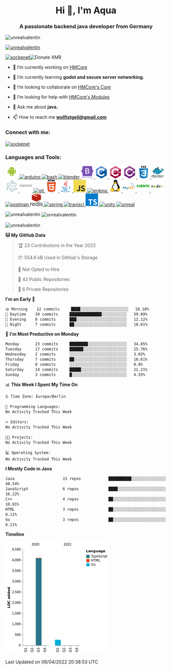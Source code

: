 <h1 align="center">Hi 👋, I'm Aqua</h1>
<h3 align="center">A passionate backend java developer from Germany</h3>

<p align="left"> <img src="https://komarev.com/ghpvc/?username=unrealvalentin&label=Profile%20views&color=0e75b6&style=flat" alt="unrealvalentin" /> </p>

<p align="left"> <a href="https://github.com/ryo-ma/github-profile-trophy"><img src="https://github-profile-trophy.vercel.app/?username=unrealvalentin" alt="unrealvalentin" /></a> </p>

<p align="left"> <a href="https://twitter.com/sockenet" target="blank"><img src="https://img.shields.io/twitter/follow/sockenet?logo=twitter&style=for-the-badge" alt="sockenet" /></a><img src="https://raw.githubusercontent.com/UnrealValentin/UnrealValentin/main/49sZDrVkFEaUr9HQr_.png" alt="Donate XMR" style="width:200px;height:200px;"/></p> 

- 🔭 I’m currently working on [HMCore](https://github.com/HMCore)

- 🌱 I’m currently learning **godot and secure server networking.**

- 👯 I’m looking to collaborate on [HMCore's Core](https://github.com/HMCore)

- 🤝 I’m looking for help with [HMCore's Modules](https://github.com/HMCore)

- 💬 Ask me about **java.**

- 📫 How to reach me **wolfistgeil@gmail.com**

<h3 align="left">Connect with me:</h3>
<p align="left">
<a href="https://twitter.com/sockenet" target="blank"><img align="center" src="https://raw.githubusercontent.com/rahuldkjain/github-profile-readme-generator/neutral-icons/src/images/icons/Social/twitter.svg" alt="sockenet" height="30" width="40" /></a>
</p>

<h3 align="left">Languages and Tools:</h3>
<p align="left"> <a href="https://developer.android.com" target="_blank"> <img src="https://raw.githubusercontent.com/devicons/devicon/master/icons/android/android-original-wordmark.svg" alt="android" width="40" height="40"/> </a> <a href="https://www.arduino.cc/" target="_blank"> <img src="https://cdn.worldvectorlogo.com/logos/arduino-1.svg" alt="arduino" width="40" height="40"/> </a> <a href="https://www.gnu.org/software/bash/" target="_blank"> <img src="https://www.vectorlogo.zone/logos/gnu_bash/gnu_bash-icon.svg" alt="bash" width="40" height="40"/> </a> <a href="https://www.blender.org/" target="_blank"> <img src="https://download.blender.org/branding/community/blender_community_badge_white.svg" alt="blender" width="40" height="40"/> </a> <a href="https://getbootstrap.com" target="_blank"> <img src="https://raw.githubusercontent.com/devicons/devicon/master/icons/bootstrap/bootstrap-plain-wordmark.svg" alt="bootstrap" width="40" height="40"/> </a> <a href="https://www.cprogramming.com/" target="_blank"> <img src="https://raw.githubusercontent.com/devicons/devicon/master/icons/c/c-original.svg" alt="c" width="40" height="40"/> </a> <a href="https://www.w3schools.com/cpp/" target="_blank"> <img src="https://raw.githubusercontent.com/devicons/devicon/master/icons/cplusplus/cplusplus-original.svg" alt="cplusplus" width="40" height="40"/> </a> <a href="https://www.w3schools.com/cs/" target="_blank"> <img src="https://raw.githubusercontent.com/devicons/devicon/master/icons/csharp/csharp-original.svg" alt="csharp" width="40" height="40"/> </a> <a href="https://www.w3schools.com/css/" target="_blank"> <img src="https://raw.githubusercontent.com/devicons/devicon/master/icons/css3/css3-original-wordmark.svg" alt="css3" width="40" height="40"/> </a> <a href="https://www.docker.com/" target="_blank"> <img src="https://raw.githubusercontent.com/devicons/devicon/master/icons/docker/docker-original-wordmark.svg" alt="docker" width="40" height="40"/> </a> <a href="https://www.electronjs.org" target="_blank"> <img src="https://raw.githubusercontent.com/devicons/devicon/master/icons/electron/electron-original.svg" alt="electron" width="40" height="40"/> </a> <a href="https://expressjs.com" target="_blank"> <img src="https://raw.githubusercontent.com/devicons/devicon/master/icons/express/express-original-wordmark.svg" alt="express" width="40" height="40"/> </a> <a href="https://git-scm.com/" target="_blank"> <img src="https://www.vectorlogo.zone/logos/git-scm/git-scm-icon.svg" alt="git" width="40" height="40"/> </a> <a href="https://www.w3.org/html/" target="_blank"> <img src="https://raw.githubusercontent.com/devicons/devicon/master/icons/html5/html5-original-wordmark.svg" alt="html5" width="40" height="40"/> </a> <a href="https://www.java.com" target="_blank"> <img src="https://raw.githubusercontent.com/devicons/devicon/master/icons/java/java-original.svg" alt="java" width="40" height="40"/> </a> <a href="https://developer.mozilla.org/en-US/docs/Web/JavaScript" target="_blank"> <img src="https://raw.githubusercontent.com/devicons/devicon/master/icons/javascript/javascript-original.svg" alt="javascript" width="40" height="40"/> </a> <a href="https://www.jenkins.io" target="_blank"> <img src="https://www.vectorlogo.zone/logos/jenkins/jenkins-icon.svg" alt="jenkins" width="40" height="40"/> </a> <a href="https://www.linux.org/" target="_blank"> <img src="https://raw.githubusercontent.com/devicons/devicon/master/icons/linux/linux-original.svg" alt="linux" width="40" height="40"/> </a> <a href="https://www.mysql.com/" target="_blank"> <img src="https://raw.githubusercontent.com/devicons/devicon/master/icons/mysql/mysql-original-wordmark.svg" alt="mysql" width="40" height="40"/> </a> <a href="https://www.nginx.com" target="_blank"> <img src="https://raw.githubusercontent.com/devicons/devicon/master/icons/nginx/nginx-original.svg" alt="nginx" width="40" height="40"/> </a> <a href="https://nodejs.org" target="_blank"> <img src="https://raw.githubusercontent.com/devicons/devicon/master/icons/nodejs/nodejs-original-wordmark.svg" alt="nodejs" width="40" height="40"/> </a> <a href="https://postman.com" target="_blank"> <img src="https://www.vectorlogo.zone/logos/getpostman/getpostman-icon.svg" alt="postman" width="40" height="40"/> </a> <a href="https://redis.io" target="_blank"> <img src="https://raw.githubusercontent.com/devicons/devicon/master/icons/redis/redis-original-wordmark.svg" alt="redis" width="40" height="40"/> </a> <a href="https://spring.io/" target="_blank"> <img src="https://www.vectorlogo.zone/logos/springio/springio-icon.svg" alt="spring" width="40" height="40"/> </a> <a href="https://travis-ci.org" target="_blank"> <img src="https://www.vectorlogo.zone/logos/travis-ci/travis-ci-icon.svg" alt="travisci" width="40" height="40"/> </a> <a href="https://www.typescriptlang.org/" target="_blank"> <img src="https://raw.githubusercontent.com/devicons/devicon/master/icons/typescript/typescript-original.svg" alt="typescript" width="40" height="40"/> </a> <a href="https://unity.com/" target="_blank"> <img src="https://www.vectorlogo.zone/logos/unity3d/unity3d-icon.svg" alt="unity" width="40" height="40"/> </a> <a href="https://unrealengine.com/" target="_blank"> <img src="https://raw.githubusercontent.com/kenangundogan/fontisto/036b7eca71aab1bef8e6a0518f7329f13ed62f6b/icons/svg/brand/unreal-engine.svg" alt="unreal" width="40" height="40"/> </a> </p>

<p><img align="left" src="https://github-readme-stats.vercel.app/api/top-langs?username=unrealvalentin&show_icons=true&locale=en&layout=compact" alt="unrealvalentin" /></p>

<p>&nbsp;<img align="center" src="https://github-readme-stats.vercel.app/api?username=unrealvalentin&show_icons=true&locale=en" alt="unrealvalentin" /></p>

<p><img align="center" src="https://github-readme-streak-stats.herokuapp.com/?user=unrealvalentin&" alt="unrealvalentin" /></p>

<!--START_SECTION:waka-->
**🐱 My GitHub Data** 

> 🏆 23 Contributions in the Year 2022
 > 
> 📦 554.6 kB Used in GitHub's Storage 
 > 
> 🚫 Not Opted to Hire
 > 
> 📜 43 Public Repositories 
 > 
> 🔑 6 Private Repositories  
 > 
**I'm an Early 🐤** 

```text
🌞 Morning    12 commits     ████░░░░░░░░░░░░░░░░░░░░░   18.18% 
🌆 Daytime    39 commits     ██████████████░░░░░░░░░░░   59.09% 
🌃 Evening    8 commits      ███░░░░░░░░░░░░░░░░░░░░░░   12.12% 
🌙 Night      7 commits      ██░░░░░░░░░░░░░░░░░░░░░░░   10.61%

```
📅 **I'm Most Productive on Monday** 

```text
Monday       23 commits     ████████░░░░░░░░░░░░░░░░░   34.85% 
Tuesday      17 commits     ██████░░░░░░░░░░░░░░░░░░░   25.76% 
Wednesday    2 commits      ░░░░░░░░░░░░░░░░░░░░░░░░░   3.03% 
Thursday     7 commits      ██░░░░░░░░░░░░░░░░░░░░░░░   10.61% 
Friday       0 commits      ░░░░░░░░░░░░░░░░░░░░░░░░░   0.0% 
Saturday     14 commits     █████░░░░░░░░░░░░░░░░░░░░   21.21% 
Sunday       3 commits      █░░░░░░░░░░░░░░░░░░░░░░░░   4.55%

```


📊 **This Week I Spent My Time On** 

```text
⌚︎ Time Zone: Europe/Berlin

💬 Programming Languages: 
No Activity Tracked This Week

🔥 Editors: 
No Activity Tracked This Week

🐱‍💻 Projects: 
No Activity Tracked This Week

💻 Operating System: 
No Activity Tracked This Week

```

**I Mostly Code in Java** 

```text
Java                     15 repos            ██████████░░░░░░░░░░░░░░░   40.54% 
JavaScript               6 repos             ████░░░░░░░░░░░░░░░░░░░░░   16.22% 
C++                      4 repos             ██░░░░░░░░░░░░░░░░░░░░░░░   10.81% 
HTML                     3 repos             ██░░░░░░░░░░░░░░░░░░░░░░░   8.11% 
Go                       3 repos             ██░░░░░░░░░░░░░░░░░░░░░░░   8.11%

```


**Timeline**

![Chart not found](https://raw.githubusercontent.com/CutestNekoAqua/CutestNekoAqua/main/charts/bar_graph.png) 


 Last Updated on 06/04/2022 20:38:53 UTC
<!--END_SECTION:waka-->
